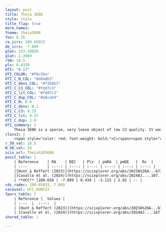 ```yaml
---
layout: post
title: Theia 3686
style: style
title_flag: true
more_names: 
fname: theia3686
fov: 0.35
ra_icrs: 109.65833
de_icrs: -7.899
glon: 223.10028
glat: 2.3969
r50: 10.5
plx: 0.4339
UTI: "0.17"
UTI_COLOR: "#f8c5ba"
UTI_C_N_COL: "#e0a6b3"
UTI_C_dens_COL: "#f1b6b3"
UTI_C_C3_COL: "#fdd7c3"
UTI_C_lit_COL: "#fdd7c3"
UTI_C_dup_COL: "#a6cab9"
UTI_C_N: 0.0
UTI_C_dens: 0.1
UTI_C_C3: 0.25
UTI_C_lit: 0.25
UTI_C_dup: 1.0
UTI_summary: |
    Theia 3686 is a sparse, very loose object of low C3 quality. It was recently reported in the literature.<br><br><span style="color: #99180f; font-weight: bold;">Warning: </span>contains less than 25 stars with <i>P>0.5</i> estimated.
class3: |
    <span style="color: red; font-weight: bold;">C</span><span style="color: red; font-weight: bold;">C</span>
r_50_val: 10.5
N_50_val: 24
scix_url: Theia%203686
posit_table: |
    | Reference    | RA    | DEC   | Plx  | pmRA  | pmDE   |  Rv  |
    | :---         | :---: | :---: | :---: | :---: | :---: | :---: |
    |[Hunt & Reffert (2023)](https://scixplorer.org/abs/2023A%26A...673A.114H) | 109.699 | -7.928 | 0.438 | -3.135 | 2.789 | -- |
    |[Cavallo et al. (2024)](https://scixplorer.org/abs/2024AJ....167...12C) | 109.407 | -7.624 | 0.439 | -- | -- | -- |
    | **UCC** |109.658 | -7.899 | 0.434 | -3.115 | 2.82 | -- | 
cds_radec: 109.65833,-7.899
carousel: UCC_HUNT23
fpars_table: |
    | Reference |  Values |
    | :---  |  :---:  |
    | [Hunt & Reffert (2023)](https://scixplorer.org/abs/2023A%26A...673A.114H) | `AV50=0.108, diffAV50=0.409, MOD50=11.533, logAge50=8.467` |
    | [Cavallo et al. (2024)](https://scixplorer.org/abs/2024AJ....167...12C) | `AV50=0.68, dMod50=11.71, logAge50=8.3, [Fe/H]50=-0.15` |
shared_table: |
    
---
```

